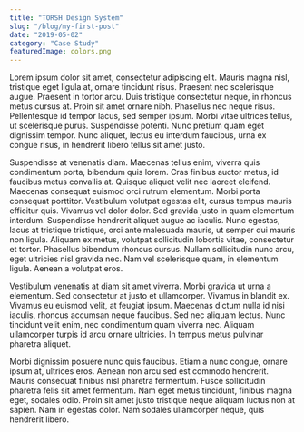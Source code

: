 ```yaml
---
title: "TORSH Design System"
slug: "/blog/my-first-post"
date: "2019-05-02"
category: "Case Study"
featuredImage: colors.png
---
```




Lorem ipsum dolor sit amet, consectetur adipiscing elit. Mauris magna nisl, tristique eget ligula at, ornare tincidunt risus. Praesent nec scelerisque augue. Praesent in tortor arcu. Duis tristique consectetur neque, in rhoncus metus cursus at. Proin sit amet ornare nibh. Phasellus nec neque risus. Pellentesque id tempor lacus, sed semper ipsum. Morbi vitae ultrices tellus, ut scelerisque purus. Suspendisse potenti. Nunc pretium quam eget dignissim tempor. Nunc aliquet, lectus eu interdum faucibus, urna ex congue risus, in hendrerit libero tellus sit amet justo.

Suspendisse at venenatis diam. Maecenas tellus enim, viverra quis condimentum porta, bibendum quis lorem. Cras finibus auctor metus, id faucibus metus convallis at. Quisque aliquet velit nec laoreet eleifend. Maecenas consequat euismod orci rutrum elementum. Morbi porta consequat porttitor. Vestibulum volutpat egestas elit, cursus tempus mauris efficitur quis. Vivamus vel dolor dolor. Sed gravida justo in quam elementum interdum. Suspendisse hendrerit aliquet augue ac iaculis. Nunc egestas, lacus at tristique tristique, orci ante malesuada mauris, ut semper dui mauris non ligula. Aliquam ex metus, volutpat sollicitudin lobortis vitae, consectetur et tortor. Phasellus bibendum rhoncus cursus. Nullam sollicitudin nunc arcu, eget ultricies nisl gravida nec. Nam vel scelerisque quam, in elementum ligula. Aenean a volutpat eros.

Vestibulum venenatis at diam sit amet viverra. Morbi gravida ut urna a elementum. Sed consectetur at justo et ullamcorper. Vivamus in blandit ex. Vivamus eu euismod velit, at feugiat ipsum. Maecenas dictum nulla id nisi iaculis, rhoncus accumsan neque faucibus. Sed nec aliquam lectus. Nunc tincidunt velit enim, nec condimentum quam viverra nec. Aliquam ullamcorper turpis id arcu ornare ultricies. In tempus metus pulvinar pharetra aliquet.

Morbi dignissim posuere nunc quis faucibus. Etiam a nunc congue, ornare ipsum at, ultrices eros. Aenean non arcu sed est commodo hendrerit. Mauris consequat finibus nisl pharetra fermentum. Fusce sollicitudin pharetra felis sit amet fermentum. Nam eget metus tincidunt, finibus magna eget, sodales odio. Proin sit amet justo tristique neque aliquam luctus non at sapien. Nam in egestas dolor. Nam sodales ullamcorper neque, quis hendrerit libero. 